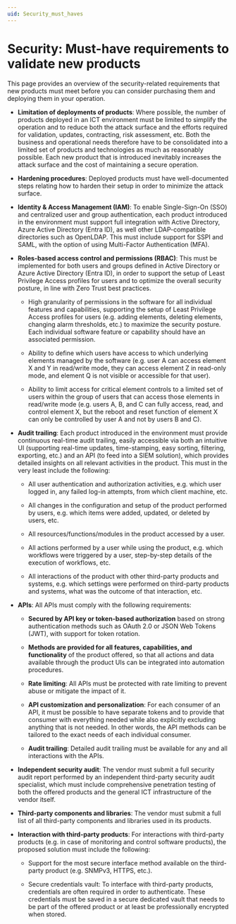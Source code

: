 ```yaml
---
uid: Security_must_haves
---
```


# Security: Must-have requirements to validate new products

This page provides an overview of the security-related requirements that new products must meet before you can consider purchasing them and deploying them in your operation.

- **Limitation of deployments of products**: Where possible, the number of products deployed in an ICT environment must be limited to simplify the operation and to reduce both the attack surface and the efforts required for validation, updates, contracting, risk assessment, etc. Both the business and operational needs therefore have to be consolidated into a limited set of products and technologies as much as reasonably possible. Each new product that is introduced inevitably increases the attack surface and the cost of maintaining a secure operation.

- **Hardening procedures**: Deployed products must have well-documented steps relating how to harden their setup in order to minimize the attack surface.

- **Identity & Access Management (IAM)**: To enable Single-Sign-On (SSO) and centralized user and group authentication, each product introduced in the environment must support full integration with Active Directory, Azure Active Directory (Entra ID), as well other LDAP-compatible directories such as OpenLDAP. This must include support for SSPI and SAML, with the option of using Multi-Factor Authentication (MFA).

- **Roles-based access control and permissions (RBAC)**: This must be implemented for both users and groups defined in Active Directory or Azure Active Directory (Entra ID), in order to support the setup of Least Privilege Access profiles for users and to optimize the overall security posture, in line with Zero Trust best practices.

  - High granularity of permissions in the software for all individual features and capabilities, supporting the setup of Least Privilege Access profiles for users (e.g. adding elements, deleting elements, changing alarm thresholds, etc.) to maximize the security posture. Each individual software feature or capability should have an associated permission.

  - Ability to define which users have access to which underlying elements managed by the software (e.g. user A can access element X and Y in read/write mode, they can access element Z in read-only mode, and element Q is not visible or accessible for that user).

  - Ability to limit access for critical element controls to a limited set of users within the group of users that can access those elements in read/write mode (e.g. users A, B, and C can fully access, read, and control element X, but the reboot and reset function of element X can only be controlled by user A and not by users B and C).

- **Audit trailing**: Each product introduced in the environment must provide continuous real-time audit trailing, easily accessible via both an intuitive UI (supporting real-time updates, time-stamping, easy sorting, filtering, exporting, etc.) and an API (to feed into a SIEM solution), which provides detailed insights on all relevant activities in the product. This must in the very least include the following:

  - All user authentication and authorization activities, e.g. which user logged in, any failed log-in attempts, from which client machine, etc.

  - All changes in the configuration and setup of the product performed by users, e.g. which items were added, updated, or deleted by users, etc.

  - All resources/functions/modules in the product accessed by a user.

  - All actions performed by a user while using the product, e.g. which workflows were triggered by a user, step-by-step details of the execution of workflows, etc.

  - All interactions of the product with other third-party products and systems, e.g. which settings were performed on third-party products and systems, what was the outcome of that interaction, etc.

- **APIs**: All APIs must comply with the following requirements:

  - **Secured by API key or token-based authorization** based on strong authentication methods such as OAuth 2.0 or JSON Web Tokens (JWT), with support for token rotation.

  - **Methods are provided for all features, capabilities, and functionality** of the product offered, so that all actions and data available through the product UIs can be integrated into automation procedures.

  - **Rate limiting**: All APIs must be protected with rate limiting to prevent abuse or mitigate the impact of it.

  - **API customization and personalization**: For each consumer of an API, it must be possible to have separate tokens and to provide that consumer with everything needed while also explicitly excluding anything that is not needed. In other words, the API methods can be tailored to the exact needs of each individual consumer.

  - **Audit trailing**: Detailed audit trailing must be available for any and all interactions with the APIs.

- **Independent security audit**: The vendor must submit a full security audit report performed by an independent third-party security audit specialist, which must include comprehensive penetration testing of both the offered products and the general ICT infrastructure of the vendor itself.

- **Third-party components and libraries**: The vendor must submit a full list of all third-party components and libraries used in its products.

- **Interaction with third-party products**: For interactions with third-party products (e.g. in case of monitoring and control software products), the proposed solution must include the following:

  - Support for the most secure interface method available on the third-party product (e.g. SNMPv3, HTTPS, etc.).

  - Secure credentials vault: To interface with third-party products, credentials are often required in order to authenticate. These credentials must be saved in a secure dedicated vault that needs to be part of the offered product or at least be professionally encrypted when stored.
